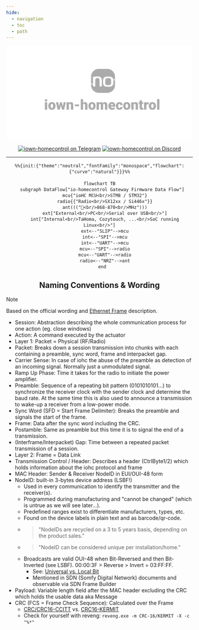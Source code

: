 ```yaml
---
hide:
  - navigation
  - toc
  - path
---
```

<div align="center" width="100%">

![iown-homecontrol logo](assets/images/repository-open-graph.png)

[![iown-homecontrol on Telegram](https://img.shields.io/badge/Telegram-Join-5865F2?style=for-the-badge&logo=telegram)](https://t.me/iownHomecontrol) [![iown-homecontrol on Discord](https://img.shields.io/badge/Discord-Join-5865F2?style=for-the-badge&logo=discord)](https://discord.gg/MPEb7dTNdN)

</div>

---

<div align="center" width="100%">

``` mermaid
%%{init:{"theme":"neutral","fontFamily":"monospace","flowchart":{"curve":"natural"}}}%%

flowchart TB
  subgraph DataFlow["io-homecontrol Gateway Firmware Data Flow"]
    mcu{"ioHC MCU<br/>STM8 / STM32"}
    radio{{"Radio<br/>SX12xx / Si446x"}}
    ant((("📡<br/>868-870<br/>MHz")))
    ext["External<br/>PC<br/>Serial over USB<br/>"]
    int["Internal<br/>TaHoma, Cozytouch, ...<br/>SoC running Linux<br/>"]
    ext<--"SLIP"-->mcu
    int<--"SPI"-->mcu
    int<--"UART"-->mcu
    mcu<--"SPI"-->radio
    mcu<--"UART"-->radio
    radio<--"NRZ"-->ant
  end
```
<!-- TODO Short introduction on how to use/read this documentation -->

## Naming Conventions & Wording <!-- Clean descriptions of explanations -->

</div>

> [!NOTE]
> Based on the official wording and [Ethernet Frame](https://en.wikipedia.org/wiki/Ethernet_frame) description.

- Session: Abstraction describing the whole communication process for one action (eg. close windows)
- Action: A command executed by the actuator
- Layer 1: Packet = Physical (RF/Radio)
- Packet: Breaks down a session transmission into chunks with each containing a preamble, sync word, frame and interpacket gap.
- Carrier Sense: In case of iohc the abuse of the preamble as detection of an incoming signal. Normally just a unmodulated signal.
- Ramp Up Phase: Time it takes for the radio to initiate the power amplifier.
- Preamble: Sequence of a repeating bit pattern (0101010101...) to synchronize the receiver clock with the sender clock and determine the baud rate. At the same time this is also used to announce a transmission to wake-up a receiver from a low-power mode.
- Sync Word (SFD = Start Frame Delimiter): Breaks the preamble and signals the start of the frame.
- Frame: Data after the sync word including the CRC.
- Postamble: Same as preamble but this time it is to signal the end of a transmission.
- (Interframe/Interpacket) Gap: Time between a repeated packet transmission of a session.
- Layer 2: Frame = Data Link
- Transmission Control / Header: Describes a header (CtrlByte1/2) which holds information about the iohc protocol and frame
- MAC Header: Sender & Receiver NodeID in EUI/OUI-48 form
- NodeID: built-in 3-bytes device address (LSBF!)
  - Used in every communication to identify the transmitter and the receiver(s).
  - Programmed during manufacturing and "cannot be changed" (which is untrue as we will see later...).
  - Predefined ranges exist to differentiate manufacturers, types, etc.
  - Found on the device labels in plain text and as barcode/qr-code.
  - > "NodeIDs are recycled on a 3 to 5 years basis, depending on the product sales."
  - > "NodeID can be considered unique per installation/home."
  - Broadcasts are valid OUI-48 when Bit-Reversed and then Bit-Inverted (see LSBF). 00:00:3F > Reverse > Invert = 03:FF:FF.
    - See: [Universal vs. Local Bit](https://en.wikipedia.org/wiki/MAC_address#Universal_vs._local_(U/L_bit))
    - Mentioned in SDN (Somfy Digital Network) documents and observable via SDN Frame Builder
- Payload: Variable length field after the MAC header excluding the CRC which holds the usable data aka Message
- CRC (FCS = Frame Check Sequence): Calculated over the Frame
  - [CRC/CRC16-CCITT](https://srecord.sourceforge.net/crc16-ccitt.html) vs. [CRC16-KERMIT](https://reveng.sourceforge.io/crc-catalogue/16.htm#crc.cat.crc-16-kermit)
  - Check for yourself with reveng: `reveng.exe -m CRC-16/KERMIT -X -c "%*"`

<!-- TODO Documentation/Project Layout Description
<div align="center" width="100%">

## Project Layout

</div>

```SHELL
scripts        # Random scripts and code snippets
scripts/renode # ioHome STM32 Emulation!!! (Thanks Pascal!)
```
-->
